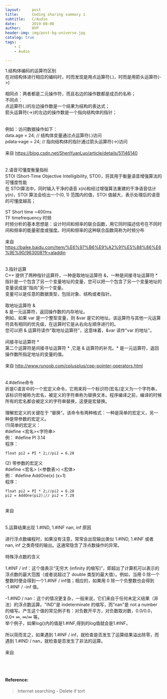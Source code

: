 ```yaml
---
layout:     post
title:      Coding sharing summary 1
subtitle:   C/Audio
date:       2019-08-08
author:     HYP
header-img: img/post-bg-universe.jpg
catalog: true
tags:
    - C
    - Audio

---
```


1.结构体编码的运算符区别<br>
在对结构体进行相应的编码时，时而发现是用点运算符(.)，时而是用箭头运算符(->)<br>
<br>
相同点：两者都是二元操作符，而且右边的操作数都是成员的名称；<br>
不同点：<br>
点运算符(.)的左边操作数是一个结果为结构的表达式；<br>
箭头运算符(->)的左边的操作数是一个指向结构体的指针；<br>
<br>
<br>
例如：访问数据操作如下：<br>
data.age = 24;          // 结构体变量通过点运算符(.)访问<br>
pdata->age = 24;        // 指向结构体的指针通过箭头运算符(->)访问<br>
<br>
来自 <https://blog.csdn.net/ShenYuanLuo/article/details/51146140> <br>
<br>
<br>
2.语音可懂度衡量指标 <br>
STOI (Short-Time Objective Intelligibility, STOI)，将其用于衡量语音增强算法的可懂度性能<br>
在 STOI算法中，同时输入干净的语音 x(n)和经过增强算法重建的干净语音估计 y(n)，STOI 算法会给出一个(0, 1) 范围内的值，STOI 值越大，表示处理后的语音的可懂度越高；<br>
<br>
ST  Short time ~400ms<br>
TF  timefrequency 时频<br>
时频分析的基本思想是：设计时间和频率的联合函数，用它同时描述信号在不同时间和频率的能量密度或强度。时间和频率的这种联合函数简称为时频分布<br>
<br>
来自 <https://baike.baidu.com/item/%E6%97%B6%E9%A2%91%E5%88%86%E6%9E%90/963008?fr=aladdin> <br>
<br>
<br>
3.指针运算<br>
C++ 提供了两种指针运算符，一种是取地址运算符 &，一种是间接寻址运算符 * <br>
指针是一个包含了另一个变量地址的变量，您可以把一个包含了另一个变量地址的变量说成是"指向"另一个变量。<br>
变量可以是任意的数据类型，包括对象、结构或者指针。<br>
<br>
取地址运算符 &<br>
& 是一元运算符，返回操作数的内存地址。<br>
例如，如果 var 是一个整型变量，则 &var 是它的地址。该运算符与其他一元运算符具有相同的优先级，在运算时它是从右向左顺序进行的。<br>
您可以把 & 运算符读作"取地址运算符"，这意味着，&var 读作"var 的地址"。<br>
<br>
间接寻址运算符 * <br>
第二个运算符是间接寻址运算符 * ,它是 & 运算符的补充。* 是一元运算符，返回操作数所指定地址的变量的值。<br>
<br>
来自 <http://www.runoob.com/cplusplus/cpp-pointer-operators.html> <br>
<br>
<br>
4.#define命令<br>
折是C语言中的一个宏定义命令，它用来将一个标识符(宏名)定义为一个字符串，该标识符被称为宏名，被定义的字符串称为替换文本。程序编译之前，编译的时候所有的宏名都会被定义的字符串替换，这便是宏替换。<br>
<br>
理解宏定义的关键在于 “替换”。该命令有两种格式：一种是简单的宏定义，另一种是带参数的宏定义。<br>
(1)简单的宏定义： <br>
#define <宏名><字符串><br>
例： #define PI 3.14 <br>
程序：<br>
```
float pi2 = PI * 2;//pi2 = 6.28
```

(2) 带参数的宏定义 <br>
#define <宏名> (<参数表>) <宏体><br>
例： #define AddOne(x) (x+1) <br>
程序：<br>
```
float pi2 = PI * 2;//pi2 = 6.28
pi2 = AddOne(pi2);// pi2 = 7.28
```
<br>
来自 <https://blog.csdn.net/shuzfan/article/details/52860664> <br>
<br>
<br>
5.运算结果出现 1.#IND, 1.#INF nan, inf 原因<br>
<br>
进行浮点数编程时，如果没有注意，常常会出现输出类似 1.#IND, 1.#INF 或者 nan, inf 之类奇怪的输出。这通常隐含了浮点数操作的异常。<br>
<br>
特殊浮点数的含义<br>
<br>
1.#INF / inf：这个值表示“无穷大 (infinity 的缩写)”，即超出了计算机可以表示的浮点数的最大范围（或者说超过了 double 类型的最大值）。例如，当用 0 除一个整数时便会得到一个1.#INF / inf值；相应的，如果用 0 除一个负整数也会得到 -1.#INF / -inf 值。<br>
<br>
-1.#IND / nan：这个的情况更复杂，一般来说，它们来自于任何未定义结果（非法）的浮点数运算。"IND"是 indeterminate 的缩写，而"nan"是 not a number 的缩写。产生这个值的常见例子有：对负数开平方，对负数取对数，0.0/0.0，0.0* ∞, ∞/∞ 等。<br>
举个例子，如果log()内的值是1.#INF,得到的log值就会是1.#INF。<br>           
<br>
所以简而言之，如果遇到 1.#INF / inf，就检查是否发生了运算结果溢出除零，而遇到 1.#IND / nan，就检查是否发生了非法的运算。<br>
<br>
来自 <http://blog.sina.com.cn/s/blog_5e9e98210101ndgl.html> <br>

<br>
<br>
<br>

#### Reference:

>  Internet searching  - Delete if tort


